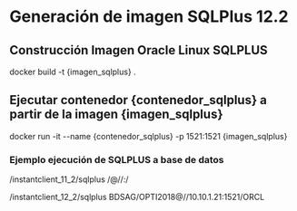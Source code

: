 
# Generación de imagen SQLPlus 12.2


## Construcción Imagen Oracle Linux SQLPLUS
docker build -t {imagen_sqlplus} .

## Ejecutar contenedor {contenedor_sqlplus} a partir de la imagen {imagen_sqlplus}

docker run -it --name {contenedor_sqlplus} -p 1521:1521 {imagen_sqlplus}

### Ejemplo ejecución de SQLPLUS a base de datos

/instantclient_11_2/sqlplus <user>/<password>@//<host>:<port>/<ssid>

/instantclient_12_2/sqlplus BDSAG/OPTI2018@//10.10.1.21:1521/ORCL
